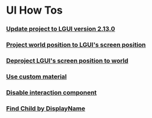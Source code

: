 # UI How Tos

<h3><a href="HowTos/UpdateTo2.13.0/index.md">Update project to LGUI version 2.13.0</a></h3>

<h3><a href="ProjectWorldToScreen/index.md">Project world position to LGUI's screen position</a></h3>

<h3><a href="DeprojectScreenToWorld/index.md">Deproject LGUI's screen position to world</a></h3>

<h3><a href="CustomMaterial/index.md">Use custom material</a></h3>

<h3><a href="DisableInteractionComponent/index.md">Disable interaction component</a></h3>

<h3><a href="FindChildByDisplayName/index.md">Find Child by DisplayName</a></h3>

<!-- <h3><a href="AdaptDifferentResolution/index.md">Adapt to different screen resolution</a></h3>

<h3><a href="FitSizeToContent/index.md">Making UI elements fit the size of their content</a></h3>

<h3><a href="LGUIDrawableEventAsCallback/index.md">LGUIDrawableEvent as callback parameter in blueprint</a></h3> -->